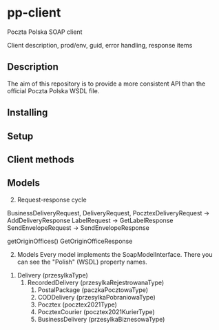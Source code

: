 # pp-client
Poczta Polska SOAP client

Client description, prod/env, guid, error handling, response items

## Description

The aim of this repository is to provide a more consistent API than the official Poczta Polska WSDL file.

## Installing
## Setup
## Client methods
## Models

2. Request-response cycle

BusinessDeliveryRequest, DeliveryRequest, PocztexDeliveryRequest -> AddDeliveryResponse
LabelRequest -> GetLabelResponse
SendEnvelopeRequest -> SendEnvelopeResponse

getOriginOffices() GetOriginOfficeResponse

2. Models
Every model implements the SoapModelInterface. There you can see the "Polish" (WSDL) property names.
>
1. Delivery (przesylkaType)
   1. RecordedDelivery (przesylkaRejestrowanaType)
      1. PostalPackage (paczkaPocztowaType)
      2. CODDelivery (przesylkaPobraniowaType)
      3. Pocztex (pocztex2021Type)
      4. PocztexCourier (pocztex2021KurierType)
      5. BusinessDelivery (przesylkaBiznesowaType)

